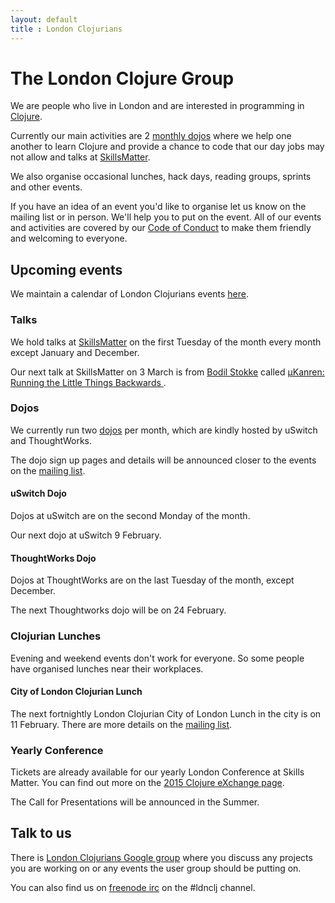 ```yaml
---
layout: default
title : London Clojurians
---
```


# The London Clojure Group

We are people who live in London and are interested in programming in [Clojure](http://clojure.org/).

Currently our main activities are 2 [monthly dojos](dojos.html) where
we help one another to learn Clojure and provide a chance to code that
our day jobs may not allow and talks at
[SkillsMatter](https://skillsmatter.com/explore?q=clojure).

We also organise occasional lunches, hack days, reading groups,
sprints and other events.

If you have an idea of an event you'd like to organise let us know on
the mailing list or in person. We'll help you to put on the event. All
of our events and activities are covered by our
[Code of Conduct](code-of-conduct.html) to make them friendly and
welcoming to everyone.

## Upcoming events

We maintain a calendar of London Clojurians events [here](https://www.google.com/calendar/embed?src=otfrom.com_pkatmn3n1ff8l5bvls3cnc01mc%40group.calendar.google.com&ctz=Europe/London).

### Talks

We hold talks at
[SkillsMatter](https://skillsmatter.com/explore?sort_by=asc&q=clojure&location=&content=meetups)
on the first Tuesday of the month every month except January and December.

Our next talk at SkillsMatter on 3 March is from [Bodil Stokke](http://twitter.com/bodil) called
[µKanren: Running the Little Things Backwards ](https://skillsmatter.com/meetups/7025-kanren-running-the-little-things-backwards).

### Dojos

We currently run two [dojos](dojos.html) per month, which are kindly
hosted by uSwitch and ThoughtWorks.

The dojo sign up pages and details will be announced closer to the
events on the
[mailing list](http://groups.google.com/group/london-clojurians).

#### uSwitch Dojo

Dojos at uSwitch are on the second Monday of the month.

Our next dojo at uSwitch 9 February.

#### ThoughtWorks Dojo

Dojos at ThoughtWorks are on the last Tuesday of the month, except
December.

The next Thoughtworks dojo will be on 24 February.

### Clojurian Lunches

Evening and weekend events don't work for everyone. So some people
have organised lunches near their workplaces.

#### City of London Clojurian Lunch

The next fortnightly London Clojurian City of London Lunch in the city
is on 11 February. There are more details on the
[mailing list](http://groups.google.com/group/london-clojurians).

### Yearly Conference

Tickets are already available for our yearly London Conference at
Skills Matter. You can find out more on the
[2015 Clojure eXchange page](https://skillsmatter.com/conferences/6861-clojure-exchange-2015).

The Call for Presentations will be announced in the Summer.

## Talk to us

There is
[London Clojurians Google group](http://groups.google.com/group/london-clojurians)
where you discuss any projects you are working on or any events the user
group should be putting on.

You can also find us on [freenode irc](http://freenode.net/) on the
#ldnclj channel.
